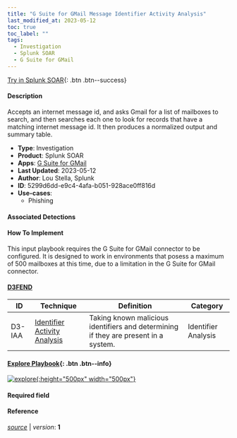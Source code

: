 ```yaml
---
title: "G Suite for GMail Message Identifier Activity Analysis"
last_modified_at: 2023-05-12
toc: true
toc_label: ""
tags:
  - Investigation
  - Splunk SOAR
  - G Suite for GMail
---
```


[Try in Splunk SOAR](https://www.splunk.com/en_us/software/splunk-security-orchestration-and-automation.html){: .btn .btn--success}

#### Description

Accepts an internet message id, and asks Gmail for a list of mailboxes to search, and then searches each one to look for records that have a matching internet message id.  It then produces a normalized output and summary table.

- **Type**: Investigation
- **Product**: Splunk SOAR
- **Apps**: [G Suite for GMail](https://splunkbase.splunk.com/apps?keyword=g+suite+for+gmail&filters=product%3Asoar)
- **Last Updated**: 2023-05-12
- **Author**: Lou Stella, Splunk
- **ID**: 5299d6dd-e9c4-4afa-b051-928ace0ff816d
- **Use-cases**:
  - Phishing

#### Associated Detections


#### How To Implement
This input playbook requires the G Suite for GMail connector to be configured. It is designed to work in environments that posess a maximum of 500 mailboxes at this time, due to a limitation in the G Suite for GMail connector.


#### [D3FEND](https://d3fend.mitre.org/)

| ID          | Technique   | Definition     | Category       |
| ----------- | ----------- |--------------- |--------------- |
| D3-IAA | [Identifier Activity Analysis](https://d3fend.mitre.org/technique/d3f:IdentifierActivityAnalysis) | Taking known malicious identifiers and determining if they are present in a system. | Identifier Analysis |

#### [Explore Playbook](https://splunk.github.io/soar-playbook-viewer/?playbook=https://raw.githubusercontent.com/phantomcyber/playbooks/latest/G_Suite_for_GMail_Message_Identifier_Acitivity_Analysis.json){: .btn .btn--info}

[![explore](https://raw.githubusercontent.com/splunk/security_content/develop/playbooks/G_Suite_for_GMail_Message_Identifier_Acitivity_Analysis.png){:height="500px" width="500px"}](https://splunk.github.io/soar-playbook-viewer/?playbook=https://raw.githubusercontent.com/phantomcyber/playbooks/latest/G_Suite_for_GMail_Message_Identifier_Acitivity_Analysis.json)

#### Required field


#### Reference



[*source*](https://github.com/splunk/security_content/tree/develop/playbooks/G_Suite_for_GMail_Message_Identifier_Acitivity_Analysis.yml) \| *version*: **1**